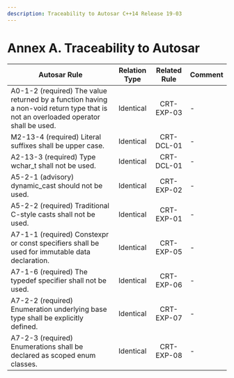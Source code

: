```yaml
---
description: Traceability to Autosar C++14 Release 19-03
---
```


# Annex A. Traceability to Autosar

| Autosar Rule                                                                                                                       | Relation Type | Related Rule | Comment |
| ---------------------------------------------------------------------------------------------------------------------------------- | :-----------: | :----------: | ------- |
| A0-1-2 (required) The value returned by a function having a non-void return type that is not an overloaded operator shall be used. |   Identical   |  CRT-EXP-03  | -       |
| M2-13-4 (required) Literal suffixes shall be upper case.                                                                           |   Identical   |  CRT-DCL-01  | -       |
| A2-13-3 (required) Type wchar\_t shall not be used.                                                                                |   Identical   |  CRT-DCL-01  | -       |
| A5-2-1 (advisory) dynamic\_cast should not be used.                                                                                |   Identical   |  CRT-EXP-02  | -       |
| A5-2-2 (required) Traditional C-style casts shall not be used.                                                                     |   Identical   |  CRT-EXP-01  | -       |
| A7-1-1 (required) Constexpr or const specifiers shall be used for immutable data declaration.                                      |   Identical   |  CRT-EXP-05  | -       |
| A7-1-6 (required) The typedef specifier shall not be used.                                                                         |   Identical   |  CRT-EXP-06  | -       |
| A7-2-2 (required) Enumeration underlying base type shall be explicitly defined.                                                    |   Identical   |  CRT-EXP-07  | -       |
| A7-2-3 (required) Enumerations shall be declared as scoped enum classes.                                                           |   Identical   |  CRT-EXP-08  | -       |
